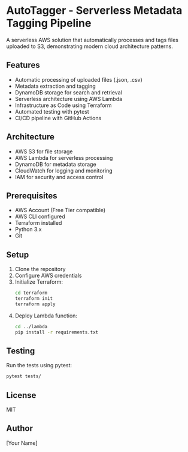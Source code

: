 # AutoTagger - Serverless Metadata Tagging Pipeline

A serverless AWS solution that automatically processes and tags files uploaded to S3, demonstrating modern cloud architecture patterns.

## Features

- Automatic processing of uploaded files (.json, .csv)
- Metadata extraction and tagging
- DynamoDB storage for search and retrieval
- Serverless architecture using AWS Lambda
- Infrastructure as Code using Terraform
- Automated testing with pytest
- CI/CD pipeline with GitHub Actions

## Architecture

- AWS S3 for file storage
- AWS Lambda for serverless processing
- DynamoDB for metadata storage
- CloudWatch for logging and monitoring
- IAM for security and access control

## Prerequisites

- AWS Account (Free Tier compatible)
- AWS CLI configured
- Terraform installed
- Python 3.x
- Git

## Setup

1. Clone the repository
2. Configure AWS credentials
3. Initialize Terraform:
   ```bash
   cd terraform
   terraform init
   terraform apply
   ```
4. Deploy Lambda function:
   ```bash
   cd ../lambda
   pip install -r requirements.txt
   ```

## Testing

Run the tests using pytest:
```bash
pytest tests/
```

## License

MIT

## Author

[Your Name] 